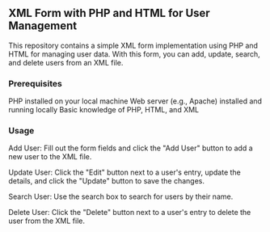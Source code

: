 ## XML Form with PHP and HTML for User Management
This repository contains a simple XML form implementation using PHP and HTML for managing user data. With this form, you can add, update, search, and delete users from an XML file.

### Prerequisites
PHP installed on your local machine
Web server (e.g., Apache) installed and running locally
Basic knowledge of PHP, HTML, and XML

### Usage
Add User: Fill out the form fields and click the "Add User" button to add a new user to the XML file.

Update User: Click the "Edit" button next to a user's entry, update the details, and click the "Update" button to save the changes.

Search User: Use the search box to search for users by their name.

Delete User: Click the "Delete" button next to a user's entry to delete the user from the XML file.
